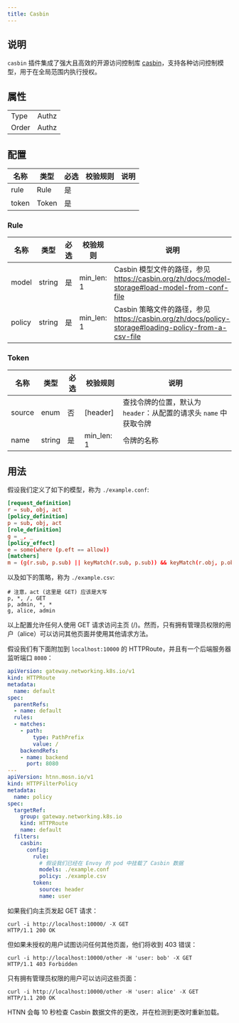 ```yaml
---
title: Casbin
---
```


## 说明

`casbin` 插件集成了强大且高效的开源访问控制库 [casbin](https://casbin.org/zh/docs/overview/)，支持各种访问控制模型，用于在全局范围内执行授权。

## 属性

|       |       |
| ----- | ----- |
| Type  | Authz |
| Order | Authz |

## 配置

| 名称  | 类型  | 必选 | 校验规则 | 说明 |
| ----- | ----- | ---- | -------- | ---- |
| rule  | Rule  | 是   |          |      |
| token | Token | 是   |          |      |

### Rule

| 名称   | 类型   | 必选 | 校验规则  | 说明                                                                                             |
| ------ | ------ | ---- | --------- | ------------------------------------------------------------------------------------------------- |
| model  | string | 是   | min_len: 1 | Casbin 模型文件的路径，参见 https://casbin.org/zh/docs/model-storage#load-model-from-conf-file        |
| policy | string | 是   | min_len: 1 | Casbin 策略文件的路径，参见 https://casbin.org/zh/docs/policy-storage#loading-policy-from-a-csv-file |

### Token

| 名称   | 类型   | 必选 | 校验规则    | 说明                                                                               |
| ------ | ------ | ---- | ----------- | ---------------------------------------------------------------------------------- |
| source | enum   | 否   | [header]    | 查找令牌的位置，默认为 `header`：从配置的请求头 `name` 中获取令牌                    |
| name   | string | 是   | min_len: 1  | 令牌的名称                                                                         |

## 用法

假设我们定义了如下的模型，称为 `./example.conf`:

```conf
[request_definition]
r = sub, obj, act
[policy_definition]
p = sub, obj, act
[role_definition]
g = _, _
[policy_effect]
e = some(where (p.eft == allow))
[matchers]
m = (g(r.sub, p.sub) || keyMatch(r.sub, p.sub)) && keyMatch(r.obj, p.obj) && keyMatch(r.act, p.act)
```

以及如下的策略，称为 `./example.csv`:

```csv
# 注意，act (这里是 GET) 应该是大写
p, *, /, GET
p, admin, *, *
g, alice, admin
```

以上配置允许任何人使用 GET 请求访问主页 (/)。然而，只有拥有管理员权限的用户（alice）可以访问其他页面并使用其他请求方法。

假设我们有下面附加到 `localhost:10000` 的 HTTPRoute，并且有一个后端服务器监听端口 `8080`：

```yaml
apiVersion: gateway.networking.k8s.io/v1
kind: HTTPRoute
metadata:
  name: default
spec:
  parentRefs:
  - name: default
  rules:
  - matches:
    - path:
        type: PathPrefix
        value: /
    backendRefs:
    - name: backend
      port: 8080
---
apiVersion: htnn.mosn.io/v1
kind: HTTPFilterPolicy
metadata:
  name: policy
spec:
  targetRef:
    group: gateway.networking.k8s.io
    kind: HTTPRoute
    name: default
  filters:
    casbin:
      config:
        rule:
          # 假设我们已经在 Envoy 的 pod 中挂载了 Casbin 数据
          models: ./example.conf
          policy: ./example.csv
        token:
          source: header
          name: user
```

如果我们向主页发起 GET 请求：

```shell
curl -i http://localhost:10000/ -X GET
HTTP/1.1 200 OK
```

但如果未授权的用户试图访问任何其他页面，他们将收到 403 错误：

```shell
curl -i http://localhost:10000/other -H 'user: bob' -X GET
HTTP/1.1 403 Forbidden
```

只有拥有管理员权限的用户可以访问这些页面：

```shell
curl -i http://localhost:10000/other -H 'user: alice' -X GET
HTTP/1.1 200 OK
```

HTNN 会每 10 秒检查 Casbin 数据文件的更改，并在检测到更改时重新加载。
